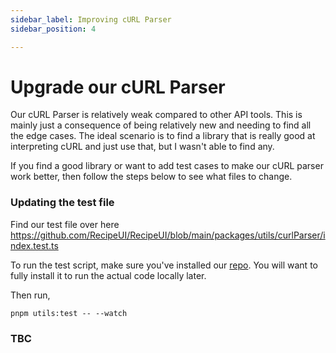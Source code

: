 ```yaml
---
sidebar_label: Improving cURL Parser
sidebar_position: 4

---
```


# Upgrade our cURL Parser

Our cURL Parser is relatively weak compared to other API tools. This is mainly just a consequence of being relatively new and needing to find all the edge cases. The ideal scenario is to find a library that is really good at interpreting cURL and just use that, but I wasn't able to find any.

If you find a good library or want to add test cases to make our cURL parser work better, then follow the steps below to see what files to change.

### Updating the test file

Find our test file over here https://github.com/RecipeUI/RecipeUI/blob/main/packages/utils/curlParser/index.test.ts

To run the test script, make sure you've installed our [repo](setup). You will want to fully install it to run the actual code locally later.

Then run,
```
pnpm utils:test -- --watch
```

### TBC